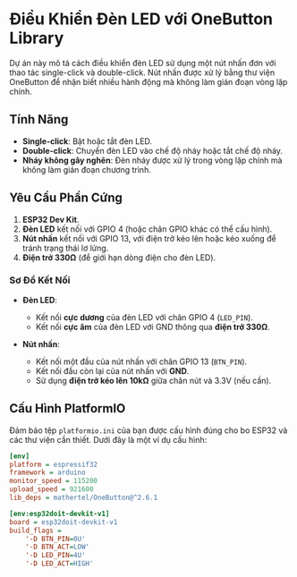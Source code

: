 # Điều Khiển Đèn LED với OneButton Library

Dự án này mô tả cách điều khiển đèn LED sử dụng một nút nhấn đơn với thao tác single-click và double-click. Nút nhấn được xử lý bằng thư viện OneButton để nhận biết nhiều hành động mà không làm gián đoạn vòng lặp chính.

## Tính Năng
- **Single-click**: Bật hoặc tắt đèn LED.
- **Double-click**: Chuyển đèn LED vào chế độ nháy hoặc tắt chế độ nháy.
- **Nháy không gây nghẽn**: Đèn nháy được xử lý trong vòng lặp chính mà không làm gián đoạn chương trình.

## Yêu Cầu Phần Cứng
1. **ESP32 Dev Kit**.
2. **Đèn LED** kết nối với GPIO 4 (hoặc chân GPIO khác có thể cấu hình).
3. **Nút nhấn** kết nối với GPIO 13, với điện trở kéo lên hoặc kéo xuống để tránh trạng thái lơ lửng.
4. **Điện trở 330Ω** (để giới hạn dòng điện cho đèn LED).

### Sơ Đồ Kết Nối
- **Đèn LED**:
  - Kết nối **cực dương** của đèn LED với chân GPIO 4 (`LED_PIN`).
  - Kết nối **cực âm** của đèn LED với GND thông qua **điện trở 330Ω**.
  
- **Nút nhấn**:
  - Kết nối một đầu của nút nhấn với chân GPIO 13 (`BTN_PIN`).
  - Kết nối đầu còn lại của nút nhấn với **GND**.
  - Sử dụng **điện trở kéo lên 10kΩ** giữa chân nút và 3.3V (nếu cần).

## Cấu Hình PlatformIO
Đảm bảo tệp `platformio.ini` của bạn được cấu hình đúng cho bo ESP32 và các thư viện cần thiết. Dưới đây là một ví dụ cấu hình:

```ini
[env]
platform = espressif32
framework = arduino
monitor_speed = 115200
upload_speed = 921600
lib_deps = mathertel/OneButton@^2.6.1

[env:esp32doit-devkit-v1]
board = esp32doit-devkit-v1
build_flags = 
	'-D BTN_PIN=0U'
	'-D BTN_ACT=LOW'
	'-D LED_PIN=4U'
	'-D LED_ACT=HIGH'
